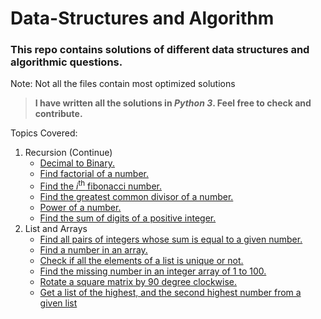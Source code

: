 # Data-Structures and Algorithm

### This repo contains solutions of different data structures and algorithmic questions.
Note: Not all the files contain most optimized solutions

> **I have written all the solutions in _Python 3_. Feel free to check and contribute.**

Topics Covered:

1. Recursion (Continue)
   - [Decimal to Binary.](/Data-Structures/Recursion/decimalToBinary.py)
   - [Find factorial of a number.](/Data-Structures/Recursion/factorial.py)
   - [Find the *i*<sup>th</sup> fibonacci number.](/Data-Structures/Recursion/fibonacci.py)
   - [Find the greatest common divisor of a number.](/Data-Structures/Recursion/gcd.py)
   - [Power of a number.](/Data-Structures/Recursion/power.py)
   - [Find the sum of digits of a positive integer.](/Data-Structures/Recursion/sum_of_digits.py)
2. List and Arrays
   - [Find all pairs of integers whose sum is equal to a given number.](/Data-Structures/Array/findPairs.py)
   - [Find a number in an array.](/Data-Structures/Array/f_number.py)
   - [Check if all the elements of a list is unique or not.](/Data-Structures/Array/isUnique.py)
   - [Find the missing number in an integer array of 1 to 100.](/Data-Structures/Array/missingNumber.py)
   - [Rotate a square matrix by 90 degree clockwise.](/Data-Structures/Array/matrix_rotation.py)
   - [Get a list of the highest, and the second highest number from a given list](/Data-Structures/Array/findTwoHighestNumber.py)
